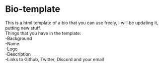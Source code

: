# Bio-template
This is a html template of a bio that you can use freely, I will be updating it, putting new stuff.  
Things that you have in the template:  
-Background  
-Name  
-Logo  
-Description  
-Links to Github, Twitter, Discord and your email  
